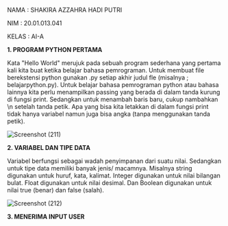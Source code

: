 NAMA  : SHAKIRA AZZAHRA HADI PUTRI

NIM   : 20.01.013.041

KELAS : AI-A

**1. PROGRAM PYTHON PERTAMA**

Kata "Hello World" merujuk pada sebuah program sederhana yang pertama kali kita buat ketika belajar bahasa pemrograman. Untuk membuat file berekstensi python gunakan .py setiap akhir judul fle (misalnya ; belajarpython.py). Untuk belajar bahasa pemrograman python atau bahasa lainnya kita perlu menampilkan passing yang berada di dalam tanda kurung di fungsi print. Sedangkan untuk menambah baris baru, cukup nambahkan \n setelah tanda petik. Apa yang bisa kita letakkan di dalam fungsi print tidak hanya variabel namun juga bisa angka (tanpa menggunakan tanda petik). 

![Screenshot (211)](https://user-images.githubusercontent.com/92997232/140610219-4b255bba-5b08-4d1d-9c23-3ae8906541e3.png)

**2. VARIABEL DAN TIPE DATA**

Variabel berfungsi sebagai wadah penyimpanan dari suatu nilai. Sedangkan untuk tipe data memiliki banyak jenis/ macamnya. Misalnya string digunakan untuk huruf, kata, kalimat. Integer digunakan untuk nilai bilangan bulat. Float digunakan untuk nilai desimal. Dan Boolean digunakan untuk nilai true (benar) dan false (salah). 

![Screenshot (212)](https://user-images.githubusercontent.com/92997232/140611224-15b6a880-ed9d-4213-85cf-f6e16cd2b843.png)

**3. MENERIMA INPUT USER**
